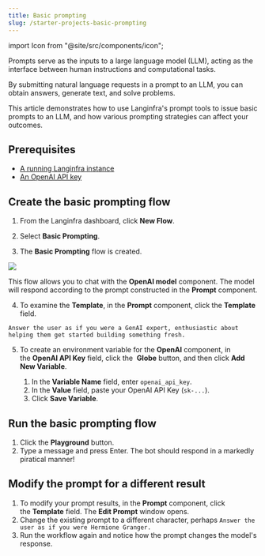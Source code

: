 ```yaml
---
title: Basic prompting
slug: /starter-projects-basic-prompting
---
```


import Icon from "@site/src/components/icon";

Prompts serve as the inputs to a large language model (LLM), acting as the interface between human instructions and computational tasks.

By submitting natural language requests in a prompt to an LLM, you can obtain answers, generate text, and solve problems.

This article demonstrates how to use Langinfra's prompt tools to issue basic prompts to an LLM, and how various prompting strategies can affect your outcomes.


## Prerequisites

- [A running Langinfra instance](/get-started-installation)
- [An OpenAI API key](https://platform.openai.com/)

## Create the basic prompting flow

1. From the Langinfra dashboard, click **New Flow**.

2. Select **Basic Prompting**.

3. The **Basic Prompting** flow is created.


![](/img/starter-flow-basic-prompting.png)


This flow allows you to chat with the **OpenAI model** component.
The model will respond according to the prompt constructed in the **Prompt** component.

4. To examine the **Template**, in the **Prompt** component, click the **Template** field.

```text
Answer the user as if you were a GenAI expert, enthusiastic about helping them get started building something fresh.
```

5. To create an environment variable for the **OpenAI** component, in the **OpenAI API Key** field, click the <Icon name="Globe" aria-label="Globe icon" /> **Globe** button, and then click **Add New Variable**.

	1. In the **Variable Name** field, enter `openai_api_key`.
	2. In the **Value** field, paste your OpenAI API Key (`sk-...`).
	3. Click **Save Variable**.

## Run the basic prompting flow

1. Click the **Playground** button.
2. Type a message and press Enter. The bot should respond in a markedly piratical manner!

## Modify the prompt for a different result

1. To modify your prompt results, in the **Prompt** component, click the **Template** field. The **Edit Prompt** window opens.
2. Change the existing prompt to a different character, perhaps `Answer the user as if you were Hermione Granger.`
3. Run the workflow again and notice how the prompt changes the model's response.
